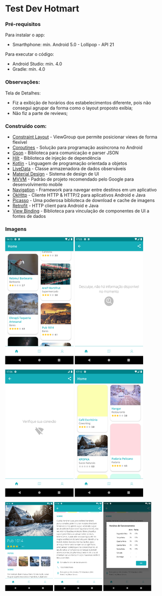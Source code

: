 # Test Dev Hotmart 
 
### Pré-requisitos

Para instalar o app: 
- Smarthphone: mín. Android 5.0 - Lollipop - API 21


Para executar o código: 
- Android Studio: mín. 4.0
- Gradle: mín. 4.0
 
 
### Observações: 

Tela de Detalhes:
- Fiz a exibição de horários dos estabelecimentos diferente, pois não consegui agrupar da forma como o layout proposto exibia;
- Não fiz a parte de reviews;


### Construído com:

* [Constraint Layout](https://developer.android.com/training/constraint-layout) - ViewGroup que permite posicionar views de forma flexível
* [Coroutines](https://developer.android.com/kotlin/coroutines) - Solução para programação assíncrona no Android
* [Gson](https://github.com/google/gson) - Biblioteca para comunicação e parser JSON
* [Hilt](https://developer.android.com/training/dependency-injection/hilt-android) - Biblioteca de injeção de dependência
* [Kotlin](https://kotlinlang.org/) - Linguagem de programação orientada a objetos
* [LiveData](https://developer.android.com/topic/libraries/architecture/livedata) - Classe armazenadora de dados observáveis
* [Material Design](https://material.io/) - Sistema de design de UI
* [MVVM](https://developer.android.com/jetpack/guide) - Padrão de projeto recomendado pelo Google para desenvolvimento mobile
* [Navigation](https://developer.android.com/guide/navigation/navigation-getting-started) - Framework para navegar entre destinos em um aplicativo
* [OkHttp](https://github.com/square/okhttp) - Cliente HTTP & HTTP/2 para aplicativos Android e Java
* [Picasso](https://square.github.io/picasso/) - Uma poderosa biblioteca de download e cache de imagens
* [Retrofit](https://square.github.io/retrofit/) - HTTP client para Android e Java
* [View Binding](https://developer.android.com/topic/libraries/view-binding) - Biblioteca para vinculação de componentes de UI a fontes de dados


 ### Imagens
 
  <img src="https://github.com/Tcostalonga/test-dev-hotmart/blob/master/screenshots/Screenshot_1612113229.png" alt="app1" width="220" height= "409"/>       <img src="https://github.com/Tcostalonga/test-dev-hotmart/blob/master/screenshots/Screenshot_1612123556.png" alt="app1" width="220" height= "409"/>   


<img src="https://github.com/Tcostalonga/test-dev-hotmart/blob/master/screenshots/Screenshot_1612123592.png" alt="app1" width="220" height= "409"/>        <img src="https://github.com/Tcostalonga/test-dev-hotmart/blob/master/screenshots/Screenshot_1612123969.png" alt="app1" width="220" height= "409"/>   

 
  <img src="https://github.com/Tcostalonga/test-dev-hotmart/blob/master/screenshots/Screenshot_1612113369.png" alt="app1" width="154" height= "286"/>       <img src="https://github.com/Tcostalonga/test-dev-hotmart/blob/master/screenshots/Screenshot_1612123571.png" alt="app1" width="154" height= "286"/>       <img src="https://github.com/Tcostalonga/test-dev-hotmart/blob/master/screenshots/Screenshot_1612123575.png" alt="app1" width="154" height= "286"/>


